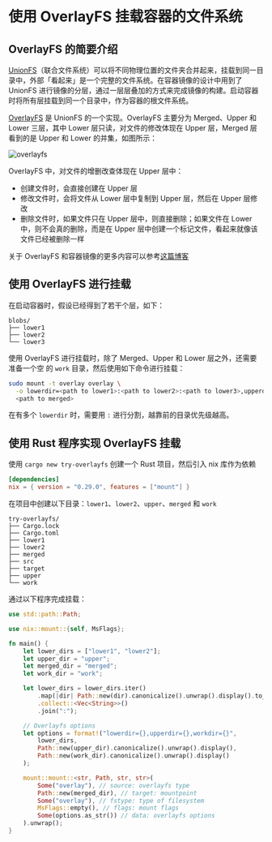 # 使用 OverlayFS 挂载容器的文件系统

## OverlayFS 的简要介绍

[UnionFS](https://en.wikipedia.org/wiki/UnionFS)（联合文件系统）可以将不同物理位置的文件夹合并起来，挂载到同一目录中，外部「看起来」是一个完整的文件系统。在容器镜像的设计中用到了 UnionFS 进行镜像的分层，通过一层层叠加的方式来完成镜像的构建。启动容器时将所有层挂载到同一个目录中，作为容器的根文件系统。


[OverlayFS](https://zh.wikipedia.org/wiki/OverlayFS) 是 UnionFS 的一个实现。OverlayFS 主要分为 Merged、Upper 和 Lower 三层，其中 Lower 层只读，对文件的修改体现在 Upper 层，Merged 层看到的是 Upper 和 Lower 的并集，如图所示：

![overlayfs](https://ravichaganti.com/images/overlay-1.png)

OverlayFS 中，对文件的增删改查体现在 Upper 层中：
- 创建文件时，会直接创建在 Upper 层
- 修改文件时，会将文件从 Lower 层中复制到 Upper 层，然后在 Upper 层修改
- 删除文件时，如果文件只在 Upper 层中，则直接删除；如果文件在 Lower 中，则不会真的删除，而是在 Upper 层中创建一个标记文件，看起来就像该文件已经被删除一样

关于 OverlayFS 和容器镜像的更多内容可以参考[这篇博客](https://ravichaganti.com/blog/2022-10-18-understanding-container-images-the-fundamentals/)

## 使用 OverlayFS 进行挂载

在启动容器时，假设已经得到了若干个层，如下：

```
blobs/
├── lower1
├── lower2
└── lower3
```

使用 OverlayFS 进行挂载时，除了 Merged、Upper 和 Lower 层之外，还需要准备一个空 的 `work` 目录，然后使用如下命令进行挂载：

```sh
sudo mount -t overlay overlay \
  -o lowerdir=<path to lower1>:<path to lower2>:<path to lower3>,upperdir=<path to upper>,workdir=<path to work> \
  <path to merged>
```

在有多个 `lowerdir` 时，需要用 `:` 进行分割，越靠前的目录优先级越高。

## 使用 Rust 程序实现 OverlayFS 挂载

使用 `cargo new try-overlayfs` 创建一个 Rust 项目，然后引入 nix 库作为依赖

```toml
[dependencies]
nix = { version = "0.29.0", features = ["mount"] }
```

在项目中创建以下目录：`lower1`、`lower2`、`upper`、`merged` 和 `work`

```
try-overlayfs/
├── Cargo.lock
├── Cargo.toml
├── lower1
├── lower2
├── merged
├── src
├── target
├── upper
└── work
```

通过以下程序完成挂载：

```Rust
use std::path::Path;

use nix::mount::{self, MsFlags};

fn main() {
    let lower_dirs = ["lower1", "lower2"];
    let upper_dir = "upper";
    let merged_dir = "merged";
    let work_dir = "work";

    let lower_dirs = lower_dirs.iter()
        .map(|dir| Path::new(dir).canonicalize().unwrap().display().to_string())
        .collect::<Vec<String>>()
        .join(":");

    // Overlayfs options
    let options = format!("lowerdir={},upperdir={},workdir={}",
        lower_dirs,
        Path::new(upper_dir).canonicalize().unwrap().display(),
        Path::new(work_dir).canonicalize().unwrap().display()
    );

    mount::mount::<str, Path, str, str>(
        Some("overlay"), // source: overlayfs type 
        Path::new(merged_dir), // target: mountpoint
        Some("overlay"), // fstype: type of filesystem
        MsFlags::empty(), // flags: mount flags
        Some(options.as_str()) // data: overlayfs options
    ).unwrap();
}

```